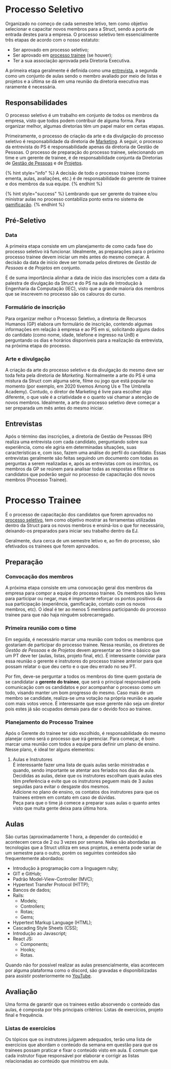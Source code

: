 # Processo Seletivo

Organizado no começo de cada semestre letivo, tem como objetivo selecionar e capacitar novos membros para a Struct, sendo a porta de entrada destes para a empresa. O processo seletivo tem essencialmente três etapas de acordo com o nosso estatuto:
- Ser aprovado em processo seletivo;
- Ser aprovado em [processo trainee](#processo-trainee) (se houver);
- Ter a sua associação aprovada pela Diretoria Executiva.

A primeira etapa geralmente é definida como uma [entrevista](#entrevistas), a segunda como um conjunto de aulas sendo o membro avaliado por meio de listas e projetos e a última se dá em uma reunião da diretoria executiva mas raramente é necessária.

## Responsabilidades

O processo seletivo é um trabalho em conjunto de todos os membros da empresa, visto que todos podem contribuir de alguma forma. Para organizar melhor, algumas diretorias têm um papel maior em certas etapas.

Primeiramente, o processo de criação da arte e da divulgação do processo seletivo é responsabilidade da diretoria de [Marketing](./marketing.md). A seguir, o processo da entrevista do PS é responsabilidade apenas da diretoria de Gestão de Pessoas. O processo de preparação do processo trainee, selecionando um time e um gerente de trainee, é de responsabilidade conjunta da Diretorias de [Gestão de Pessoas](./recursos-humanos.md) e de [Projetos](./projetos.md).

{% hint style="info" %}
A decisão de todo o processo trainee (como ementa, aulas, avaliações, etc.) é de responsabilidade do gerente de trainee e dos membros da sua equipe.
{% endhint %}

{% hint style="success" %}
Lembrando que ser gerente do trainee e/ou ministrar aulas no processo contabiliza ponto extra no sistema de [gamificação](../execucao/gamificacao/gamificacao.md).
{% endhint %}

## Pré-Seletivo

### Data
A primeira etapa consiste em um planejamento de como cada fase do processo seletivo irá funcionar. Idealmente, as preparações para o próximo processo trainee devem iniciar um mês antes do mesmo começar. A decisão da data de início deve ser tomada pelos diretores de *Gestão de Pessoas* e de *Projetos* em conjunto. 

É de suma importância alinhar a data de início das inscrições com a data da palestra de divulgação da Struct e do PS na aula de Introdução à Engenharia da Computação (IEC), visto que a grande maioria dos membros que se inscrevem no processo são os calouros do curso.

### Formulário de inscrição

Para organizar melhor o Processo Seletivo, a diretoria de Recursos Humanos (GP) elabora um formulário de inscrição, contendo algumas informações em relação à empresa e ao PS em si, solicitando alguns dados do cantidato (como nome, idade, telefone e ingresso na UnB) e perguntando os dias e horários disponíveis para a realização da entrevista, na próxima etapa do processo.

### Arte e divulgação
A criação da arte do processo seletivo e da divulgação do mesmo deve ser toda feita pela diretoria de *Marketing*. Normalmente a arte do PS é uma mistura da Struct com alguma série, filme ou jogo que está popular no momento (por exemplo, em 2020 tivemos Among Us e The Umbrella Academy). Contudo, o diretor de Marketing é livre para escolher algo diferente, o que vale é a criatividade e o quanto vai chamar a atenção de novos membros. Idealmente, a arte do processo seletivo deve começar a ser preparada um mês antes do mesmo iniciar.


## Entrevistas

Após o término das inscrições, a diretoria de Gestão de Pessoas (RH) realiza uma entrevista com cada candidato, perguntando sobre sua experiência, como ele agiria em determinadas situações, suas características e, com isso, fazem uma análise do perfil do candidato. Essas entrevistas geralmente são feitas seguindo um documento com todas as perguntas a serem realizadas e, após as entrevistas com os inscritos, os membros da GP se reúnem para analisar todas as respostas e filtrar os candidatos que poderão seguir no processo de capacitação dos novos membros (Processo Trainee).


# Processo Trainee

É o processo de capacitação dos candidatos que forem aprovados no [processo seletivo](#processo-seletivo), tem como objetivo mostrar as ferramentas utilizadas dentro da Struct para os novos membros e ensiná-los o que for necessário, deixando-os preparados para iniciar seu trabalho dentro da EJ.

Geralmente, dura cerca de um semestre letivo e, ao fim do processo, são efetivados os trainees que forem aprovados.

## Preparação

### Convocação dos membros

A próxima etapa consiste em uma convocação geral dos membros da empresa para compor a equipe do processo trainee. Os membros são livres para participar ou negar, mas é importante reforçar os pontos positivos da sua participação (experiência, gamificação, contato com os novos membros, etc). O ideal é ter ao menos 5 membros participando do processo trainee para que não haja ninguém sobrecarregado.

### Primeira reunião com o time

Em seguida, é necessário marcar uma reunião com todos os membros que gostariam de participar do processo trainee. Nessa reunião, os diretores de *Gestão de Pessoas* e de *Projetos* devem apresentar ao time o básico que um PT deve ter (aulas, listas, projeto final, etc). É interessante convidar para essa reunião o gerente e instrutores do processo trainee anterior para que possam relatar o que deu certo e o que deu errado no seu PT.

Por fim, deve-se perguntar a todos os membros do time quem gostaria de se candidatar a **gerente do trainee**, que será o principal responsável pela comunicação com os candidatos e por acompanhar o processo como um todo, visando manter um bom progresso do mesmo. Caso mais de um membro se candidate, realiza-se uma votação na própria reunião e aquele com mais votos vence. É interessante que esse gerente não seja um diretor pois estes já são ocupados demais para dar o devido foco ao trainee.

### Planejamento do Processo Trainee

Após o Gerente do trainee ter sido escolhido, é responsabilidade do mesmo planejar como será o processo que irá gerenciar. Para começar, é bom marcar uma reunião com todos a equipe para definir um plano de ensino. Nesse plano, é ideal ter alguns elementos:

1. Aulas e Instrutores  
É interessante fazer uma lista de quais aulas serão ministradas e quando, sendo importante se atentar aos feriados nos dias de aula. Decididas as aulas, deixe que os instrutores escolham quais aulas eles têm preferência e evite que os instrutores peguem mais de 3 aulas seguidas para evitar o desgaste dos mesmos.  
Adicione no plano de ensino, os contatos dos instrutores para que os trainees entrem em contato em caso de dúvidas.  
Peça para que o time já comece a preparar suas aulas o quanto antes visto que muita gente deixa para última hora.


## Aulas

São curtas (aproximadamente 1 hora, a depender do conteúdo) e acontecem cerca de 2 ou 3 vezes por semana. Nelas são abordadas as tecnologias que a Struct utiliza em seus projetos, a ementa pode variar de um semestre para o outro, porém os seguintes conteúdos são frequentemente abordados:

- Introdução à programação com a linguagem ruby;
- GIT e GitHub;
- Padrão Model-View-Controller (MVC);
- Hypertext Transfer Protocol (HTTP);
- Bancos de dados;
- Rails:
    - Models;
    - Controllers;
    - Rotas;
    - Gems;
- Hypertext Markup Language (HTML);
- Cascading Style Sheets (CSS);
- Introdução ao Javascript;
- React JS:
    - Components;
    - Hooks;
    - Rotas.

Quando não for possível realizar as aulas presencialmente, elas acontecem por alguma plataforma como o discord, são gravadas e disponibilizadas para assistir posteriormente no [YouTube](https://www.youtube.com/channel/UCB-hKGoJ9FdtE0zyLwMomtw).

## Avaliação

Uma forma de garantir que os trainees estão absorvendo o conteúdo das aulas, é composta por três principais critérios: Listas de exercícios, projeto final e frequência. 

### Listas de exercícios

Os tópicos que os instrutores julgarem adequados, terão uma lista de exercícios que abordam o conteúdo da semana em questão para que os trainees possam praticar e fixar o conteúdo visto em aula. É comum que cada instrutor fique responsável por elaborar e corrigir as listas relacionadas ao conteúdo que ministrou em aula.
